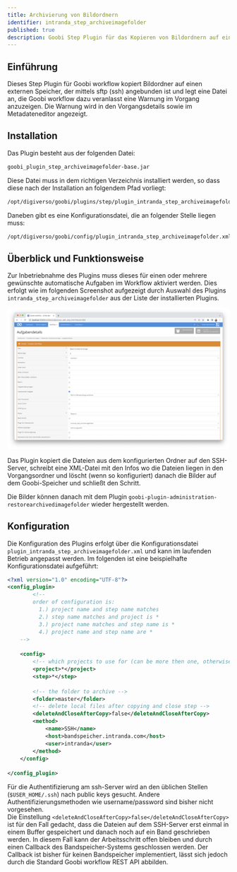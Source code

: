 ```yaml
---
title: Archivierung von Bildordnern
identifier: intranda_step_archiveimagefolder
published: true
description: Goobi Step Plugin für das Kopieren von Bildordnern auf einen externen Speicher
---
```

## Einführung
Dieses Step Plugin für Goobi workflow kopiert Bildordner auf einen externen Speicher, der mittels sftp (ssh) angebunden ist und legt eine Datei an, die Goobi workflow dazu veranlasst eine Warnung im Vorgang anzuzeigen. Die Warnung wird in den Vorgangsdetails sowie im Metadateneditor angezeigt.


## Installation
Das Plugin besteht aus der folgenden Datei:

```bash
goobi_plugin_step_archiveimagefolder-base.jar
```

Diese Datei muss in dem richtigen Verzeichnis installiert werden, so dass diese nach der Installation an folgendem Pfad vorliegt:

```bash
/opt/digiverso/goobi/plugins/step/plugin_intranda_step_archiveimagefolder-base.jar
```

Daneben gibt es eine Konfigurationsdatei, die an folgender Stelle liegen muss:

```bash
/opt/digiverso/goobi/config/plugin_intranda_step_archiveimagefolder.xml
```


## Überblick und Funktionsweise
Zur Inbetriebnahme des Plugins muss dieses für einen oder mehrere gewünschte automatische Aufgaben im Workflow aktiviert werden. Dies erfolgt wie im folgenden Screenshot aufgezeigt durch Auswahl des Plugins `intranda_step_archiveimagefolder` aus der Liste der installierten Plugins.

![Integration des Plugins in den Workflow](screen1_de.png)

Das Plugin kopiert die Dateien aus dem konfigurierten Ordner auf den SSH-Server, schreibt eine XML-Datei mit den Infos wo die Dateien liegen in den Vorgangsordner und löscht (wenn so konfiguriert) danach die Bilder auf dem Goobi-Speicher und schließt den Schritt.

Die Bilder können danach mit dem Plugin `goobi-plugin-administration-restorearchivedimagefolder` wieder hergestellt werden.


## Konfiguration
Die Konfiguration des Plugins erfolgt über die Konfigurationsdatei `plugin_intranda_step_archiveimagefolder.xml` und kann im laufenden Betrieb angepasst werden. Im folgenden ist eine beispielhafte Konfigurationsdatei aufgeführt:

```xml
<?xml version="1.0" encoding="UTF-8"?>
<config_plugin>
        <!--
        order of configuration is:
          1.) project name and step name matches
          2.) step name matches and project is *
          3.) project name matches and step name is *
          4.) project name and step name are *
	-->

    <config>
        <!-- which projects to use for (can be more then one, otherwise use *) -->
        <project>*</project>
        <step>*</step>

        <!-- the folder to archive -->
        <folder>master</folder>
        <!-- delete local files after copying and close step -->
        <deleteAndCloseAfterCopy>false</deleteAndCloseAfterCopy>
        <method>
            <name>SSH</name>
            <host>bandspeicher.intranda.com</host>
            <user>intranda</user>
        </method>
    </config>

</config_plugin>
```

Für die Authentifizierung am ssh-Server wird an den üblichen Stellen (`$USER_HOME/.ssh`) nach public keys gesucht. Andere Authentifizierungsmethoden wie username/password sind bisher nicht vorgesehen.  
Die Einstellung `<deleteAndCloseAfterCopy>false</deleteAndCloseAfterCopy>` ist für den Fall gedacht, dass die Dateien auf dem SSH-Server erst einmal in einem Buffer gespeichert und danach noch auf ein Band geschrieben werden. In diesem Fall kann der Arbeitsschritt offen bleiben und durch einen Callback des Bandspeicher-Systems geschlossen werden. Der Callback ist bisher für keinen Bandspeicher implementiert, lässt sich jedoch durch die Standard Goobi workflow REST API abbilden.
